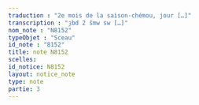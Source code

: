```yaml
---
traduction : "2e mois de la saison-chémou, jour […]"
transcription : "ȝbd 2 šmw sw […]"
nom_note : "N8152"
typeObjet : "Sceau"
id_note : "8152"
title: note N8152
scelles: 
id_notice: N8152
layout: notice_note
type: note
partie: 3
---
```

